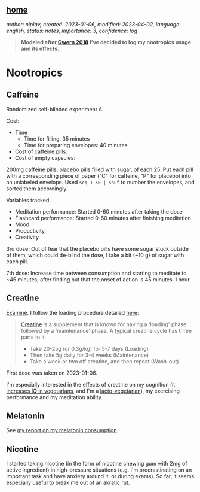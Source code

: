 [home](./index.md)
-------------------

*author: niplav, created: 2023-01-06, modified: 2023-04-02, language: english, status: notes, importance: 3, confidence: log*

> __Modeled after [Gwern 2018](https://www.gwern.net/Nootropics) I've
decided to log my nootropics usage and its effects.__

Nootropics
===========

Caffeine
---------

Randomized self-blinded experiment A.

Cost:

* Time
	* Time for filling: 35 minutes
	* Time for preparing envelopes: 40 minutes
* Cost of caffeine pills:
* Cost of empty capsules:

200mg caffeine pills, placebo pills filled with sugar, of each 25.
Put each pill with a corresponding piece of paper ("C" for caffeine,
"P" for placebo) into an unlabeled envelope.  Used `seq 1 50 | shuf`
to number the envelopes, and sorted them accordingly.

Variables tracked:

* Meditation performance: Started 0-60 minutes after taking the dose
* Flashcard performance: Started 0-60 minutes after finishing meditation
* Mood
* Productivity
* Creativity

3rd dose: Out of fear that the placebo pills have some sugar stuck
outside of them, which could de-blind the dose, I take a bit (~10 g)
of sugar with each pill.

7th dose: Increase time between consumption and starting to meditate to
~45 minutes, after finding out that the onset of action is 45 minutes-1
hour.

Creatine
---------

[Examine](https://examine.com/supplements/creatine/). I
follow the loading procedure detailed
[here](https://examine.com/supplements/creatine/#NJj4E2e-do-i-need-to-load-creatine):

> [Creatine](https://examine.com/supplements/creatine/) is a supplement that is known for having a 'loading' phase followed by a 'maintenance' phase. A typical creatine cycle has three parts to it.
>  
> * Take 20-25g (or 0.3g/kg) for 5-7 days (Loading)
> * Then take 5g daily for 3-4 weeks (Maintenance)
> * Take a week or two off creatine, and then repeat (Wash-out)

First dose was taken on 2023-01-06.

I'm especially interested in the effects of
creatine on my cognition (it [increases IQ in
vegetarians](https://examine.com/supplements/creatine/), and I'm a
[lacto-vegetarian](https://en.wikipedia.org/wiki/Lacto-vegetarianism)),
my exercising performance and my meditation ability.

Melatonin
----------

See [my report on my melatonin consumption](./reports.html#Melatonin).

<!--TODO: describe the weird sometimes-insomnia effects-->

Nicotine
---------

I started taking nicotine (in the form of nicotine chewing gum with 2mg of
active ingredient) in high-pressure situations (e.g. I'm procrastinating
on an important task and have anxiety around it, or during exams). So far,
it seems especially useful to break me out of an akratic rut.
